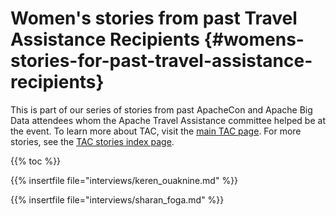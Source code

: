 # Women's stories from past Travel Assistance Recipients {#womens-stories-for-past-travel-assistance-recipients}

This is part of our series of stories from past ApacheCon and
Apache Big Data attendees whom the Apache Travel
Assistance committee helped be at the event. To learn more about
TAC, visit the [main TAC page](/). For more stories,
see the [TAC stories index page](/stories).

{{% toc %}}

{{% insertfile  file="interviews/keren_ouaknine.md" %}}

{{% insertfile  file="interviews/sharan_foga.md" %}}
